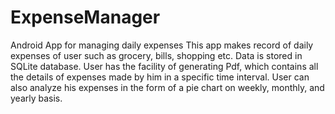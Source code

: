 # ExpenseManager
Android App for managing daily expenses
This app makes record of daily expenses of user such as grocery, bills, shopping etc. Data is stored in SQLite database. User has the facility of generating Pdf, which contains all the details of expenses made by him in a specific time interval. User can also analyze his expenses in the form of a pie chart on weekly, monthly, and yearly basis.

